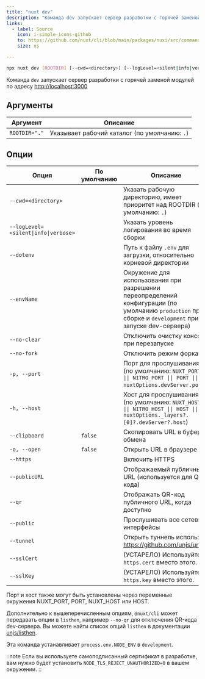 ```yaml
---
title: "nuxt dev"
description: "Команда dev запускает сервер разработки с горячей заменой модулей по адресу http://localhost:3000"
links:
  - label: Source
    icon: i-simple-icons-github
    to: https://github.com/nuxt/cli/blob/main/packages/nuxi/src/commands/dev.ts
    size: xs

---
```


<!--dev-cmd-->
```bash [Terminal]
npx nuxt dev [ROOTDIR] [--cwd=<directory>] [--logLevel=<silent|info|verbose>] [--dotenv] [--envName] [--no-clear] [--no-fork] [-p, --port] [-h, --host] [--clipboard] [-o, --open] [--https] [--publicURL] [--qr] [--public] [--tunnel] [--sslCert] [--sslKey]
```
<!--/dev-cmd-->

Команда `dev` запускает сервер разработки с горячей заменой модулей по адресу [http://localhost:3000](https://localhost:3000)

## Аргументы

<!--dev-args-->
Аргумент | Описание
--- | ---
`ROOTDIR="."` | Указывает рабочий каталог (по умолчанию: `.`)
<!--/dev-args-->

## Опции

<!--dev-opts-->
Опция | По умолчанию | Описание
--- | --- | ---
`--cwd=<directory>` |  | Указать рабочую директорию, имеет приоритет над ROOTDIR (по умолчанию: `.`)
`--logLevel=<silent\|info\|verbose>` |  | Указать уровень логирования во время сборки
`--dotenv` |  | Путь к файлу `.env` для загрузки, относительно корневой директории
`--envName` |  | Окружение для использования при разрешении переопределений конфигурации (по умолчанию `production` при сборке и `development` при запуске dev-сервера)
`--no-clear` |  | Отключить очистку консоли при перезапуске
`--no-fork` |  | Отключить режим форка
`-p, --port` |  | Порт для прослушивания (по умолчанию: `NUXT_PORT \|\| NITRO_PORT \|\| PORT \|\| nuxtOptions.devServer.port`)
`-h, --host` |  | Хост для прослушивания (по умолчанию: `NUXT_HOST \|\| NITRO_HOST \|\| HOST \|\| nuxtOptions._layers?.[0]?.devServer?.host`)
`--clipboard` | `false` | Скопировать URL в буфер обмена
`-o, --open` | `false` | Открыть URL в браузере
`--https` |  | Включить HTTPS
`--publicURL` |  | Отображаемый публичный URL (используется для QR-кода)
`--qr` |  | Отображать QR-код публичного URL, когда доступно
`--public` |  | Прослушивать все сетевые интерфейсы
`--tunnel` |  | Открыть туннель используя https://github.com/unjs/untun
`--sslCert` |  | (УСТАРЕЛО) Используйте `--https.cert` вместо этого.
`--sslKey` |  | (УСТАРЕЛО) Используйте `--https.key` вместо этого.
<!--/dev-opts-->

Порт и хост также могут быть установлены через переменные окружения NUXT_PORT, PORT, NUXT_HOST или HOST.

Дополнительно к вышеперечисленным опциям, `@nuxt/cli` может передавать опции в `listhen`, например `--no-qr` для отключения QR-кода dev-сервера. Вы можете найти список опций `listhen` в документации [unjs/listhen](https://github.com/unjs/listhen).

Эта команда устанавливает `process.env.NODE_ENV` в `development`.

::note
Если вы используете самоподписанный сертификат в разработке, вам нужно будет установить `NODE_TLS_REJECT_UNAUTHORIZED=0` в вашем окружении.
::